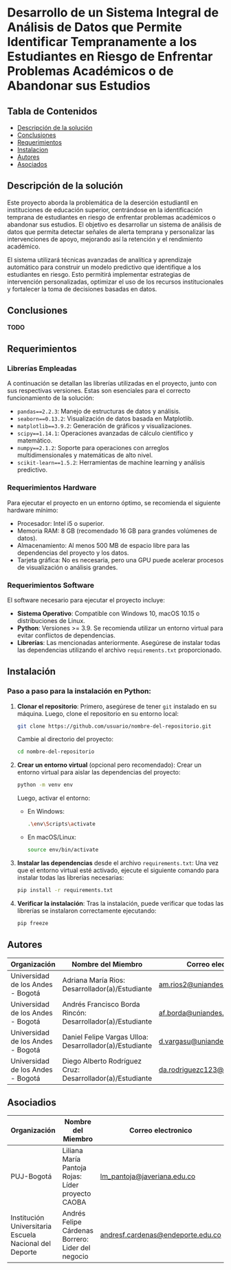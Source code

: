 # Desarrollo de un Sistema Integral de Análisis de Datos que Permite Identificar Tempranamente a los Estudiantes en Riesgo de Enfrentar Problemas Académicos o de Abandonar sus Estudios


## Tabla de Contenidos
* [Descripción de la solución](#descripción-de-la-solución)
* [Conclusiones](#descripción-de-la-solución)
* [Requerimientos](#requerimientos)
* [Instalacion](#instalación)
* [Autores](#autores)
* [Asociados](#autores)

## Descripción de la solución

Este proyecto aborda la problemática de la deserción estudiantil en instituciones de educación superior, centrándose en la identificación temprana de estudiantes en riesgo de enfrentar problemas académicos o abandonar sus estudios. El objetivo es desarrollar un sistema de análisis de datos que permita detectar señales de alerta temprana y personalizar las intervenciones de apoyo, mejorando así la retención y el rendimiento académico.

El sistema utilizará técnicas avanzadas de analítica y aprendizaje automático para construir un modelo predictivo que identifique a los estudiantes en riesgo. Esto permitirá implementar estrategias de intervención personalizadas, optimizar el uso de los recursos institucionales y fortalecer la toma de decisiones basadas en datos.

## Conclusiones

**TODO**

## Requerimientos

### Librerías Empleadas
A continuación se detallan las librerías utilizadas en el proyecto, junto con sus respectivas versiones. Estas son esenciales para el correcto funcionamiento de la solución:

- `pandas==2.2.3`: Manejo de estructuras de datos y análisis.
- `seaborn==0.13.2`: Visualización de datos basada en Matplotlib.
- `matplotlib==3.9.2`: Generación de gráficos y visualizaciones.
- `scipy==1.14.1`: Operaciones avanzadas de cálculo científico y matemático.
- `numpy==2.1.2`: Soporte para operaciones con arreglos multidimensionales y matemáticas de alto nivel.
- `scikit-learn==1.5.2`: Herramientas de machine learning y análisis predictivo.

### Requerimientos Hardware
Para ejecutar el proyecto en un entorno óptimo, se recomienda el siguiente hardware mínimo:

- Procesador: Intel i5 o superior.
- Memoria RAM: 8 GB (recomendado 16 GB para grandes volúmenes de datos).
- Almacenamiento: Al menos 500 MB de espacio libre para las dependencias del proyecto y los datos.
- Tarjeta gráfica: No es necesaria, pero una GPU puede acelerar procesos de visualización o análisis grandes.

### Requerimientos Software
El software necesario para ejecutar el proyecto incluye:

- **Sistema Operativo**: Compatible con Windows 10, macOS 10.15 o distribuciones de Linux.
- **Python**: Versiones >= 3.9. Se recomienda utilizar un entorno virtual para evitar conflictos de dependencias.
- **Librerías**: Las mencionadas anteriormente. Asegúrese de instalar todas las dependencias utilizando el archivo `requirements.txt` proporcionado.

## Instalación

### Paso a paso para la instalación en Python:

1. **Clonar el repositorio**:
   Primero, asegúrese de tener `git` instalado en su máquina. Luego, clone el repositorio en su entorno local:
   ```bash
   git clone https://github.com/usuario/nombre-del-repositorio.git
   ```
   Cambie al directorio del proyecto:
   ```bash
   cd nombre-del-repositorio
   ```

2. **Crear un entorno virtual** (opcional pero recomendado):
   Crear un entorno virtual para aislar las dependencias del proyecto:
   ```bash
   python -m venv env
   ```
   Luego, activar el entorno:
   - En Windows:
     ```bash
     .\env\Scripts\activate
     ```
   - En macOS/Linux:
     ```bash
     source env/bin/activate
     ```

3. **Instalar las dependencias** desde el archivo `requirements.txt`:
   Una vez que el entorno virtual esté activado, ejecute el siguiente comando para instalar todas las librerías necesarias:
   ```bash
   pip install -r requirements.txt
   ```

4. **Verificar la instalación**:
   Tras la instalación, puede verificar que todas las librerías se instalaron correctamente ejecutando:
   ```bash
   pip freeze
   ```



## Autores

| Organización   | Nombre del Miembro | Correo electronico | 
|----------|-------------|-------------|
| Universidad de los Andes - Bogotá |  Adriana María Rios: Desarrollador(a)/Estudiante  | am.rios2@uniandes.edu.co |
| Universidad de los Andes - Bogotá |  Andrés Francisco Borda Rincón: Desarrollador(a)/Estudiante  | af.borda@uniandes.edu.co |
| Universidad de los Andes - Bogotá  |  Daniel Felipe Vargas Ulloa: Desarrollador(a)/Estudiante  | d.vargasu@uniandes.edu.co |
| Universidad de los Andes - Bogotá  |  Diego Alberto Rodríguez Cruz: Desarrollador(a)/Estudiante  | da.rodriguezc123@uniandes.edu.co |

## Asociadios

| Organización   | Nombre del Miembro | Correo electronico | 
|----------|-------------|-------------|
| PUJ-Bogotá |  Liliana María Pantoja Rojas: Líder proyecto CAOBA | lm_pantoja@javeriana.edu.co |
| Institución Universitaria Escuela Nacional del Deporte |  Andrés Felipe Cárdenas Borrero: Lider del negocio  | andresf.cardenas@endeporte.edu.co |

